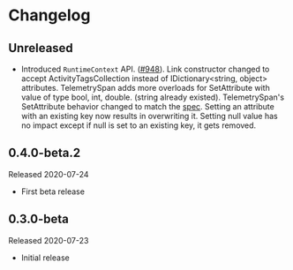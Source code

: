 # Changelog

## Unreleased

* Introduced `RuntimeContext` API.
  ([#948](https://github.com/open-telemetry/opentelemetry-dotnet/pull/948)).
  Link constructor changed to accept ActivityTagsCollection instead of
  IDictionary<string, object> attributes. TelemetrySpan adds more overloads for
  SetAttribute with value of type bool, int, double. (string already existed).
  TelemetrySpan's SetAttribute behavior changed to match the
  [spec](https://github.com/open-telemetry/opentelemetry-specification/blob/master/specification/trace/api.md#set-attributes).
    Setting an attribute with an existing key now results in overwriting it.
    Setting null value has no impact except if null is set to an existing key,
    it gets removed.

## 0.4.0-beta.2

Released 2020-07-24

* First beta release

## 0.3.0-beta

Released 2020-07-23

* Initial release
